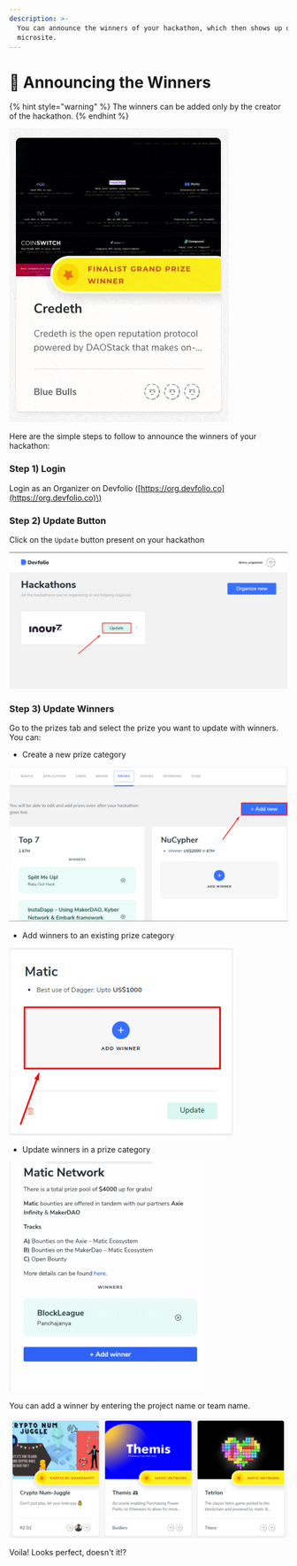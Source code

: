 ```yaml
---
description: >-
  You can announce the winners of your hackathon, which then shows up on the
  microsite.
---
```


# 📢 Announcing the Winners

{% hint style="warning" %}
The winners can be added only by the creator of the hackathon.
{% endhint %}

![](../../.gitbook/assets/display-card.gif)

Here are the simple steps to follow to announce the winners of your hackathon:

### Step 1\) Login

Login as an Organizer on Devfolio \([https://org.devfolio.co](https://org.devfolio.co)\)

### Step 2\) Update Button

Click on the `Update` button present on your hackathon

![](../../.gitbook/assets/image%20%2826%29.png)

### Step 3\) Update Winners

Go to the prizes tab and select the prize you want to update with winners. You can:

* Create a new prize category

![](../../.gitbook/assets/image%20%2812%29.png)

* Add winners to an existing prize category

![](../../.gitbook/assets/image%20%2825%29.png)

* Update winners in a prize category

![](../../.gitbook/assets/update-winners.gif)

You can add a winner by entering the project name or team name.

![](../../.gitbook/assets/image%20%2831%29.png)

Voila! Looks perfect, doesn't it!?

